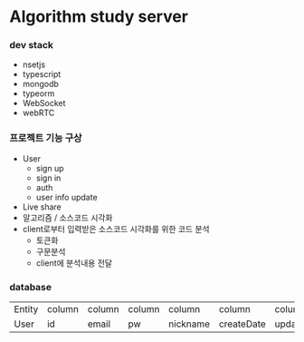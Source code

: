 # Algorithm study server

### dev stack

- nsetjs
- typescript
- mongodb
- typeorm
- WebSocket
- webRTC

### 프로젝트 기능 구상

- User
  - sign up
  - sign in
  - auth
  - user info update
- Live share
- 알고리즘 / 소스코드 시각화
- client로부터 입력받은 소스코드 시각화를 위한 코드 분석
  - 토큰화
  - 구문분석
  - client에 분석내용 전달

### database

<table>
  <tr>
    <td>Entity</td>
    <td>column</td>
    <td>column</td>
    <td>column</td>
    <td>column</td>
    <td>column</td>
    <td>column</td>
    <td>column</td>
  </tr>
  <tr>
    <td>User</td>
    <td>id</td>
    <td>email</td>
    <td>pw</td>
    <td>nickname</td>
    <td>createDate</td>
    <td>updateDate</td>
    <td>isActivity</td>
  </tr>
</table>
